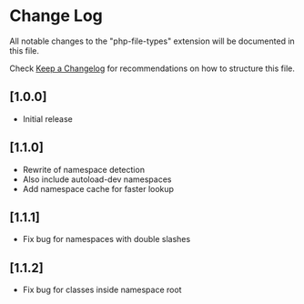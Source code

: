 # Change Log
All notable changes to the "php-file-types" extension will be documented in this file.

Check [Keep a Changelog](http://keepachangelog.com/) for recommendations on how to structure this file.

## [1.0.0]
- Initial release

## [1.1.0]
- Rewrite of namespace detection
- Also include autoload-dev namespaces
- Add namespace cache for faster lookup

## [1.1.1]
- Fix bug for namespaces with double slashes

## [1.1.2]
- Fix bug for classes inside namespace root